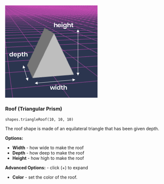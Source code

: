 ![Roof](/docs/reference/shapes/roof.png?v=DOCVER-1) 
### Roof (Triangular Prism)
```sig 
shapes.triangleRoof(10, 10, 10)
```
The roof shape is made of an equilateral triangle that has been given depth.


**Options:**
* **Width** - how wide to make the roof
* **Depth** - how deep to make the roof
* **Height** - how high to make the roof

**Advanced Options:** - click (+) to expand
* **Color** - set the color of the roof. 

